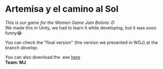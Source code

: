 # Artemisa y el camino al Sol

*This is our game for the Women Game Jam Bolivia :D*  
We made this in Unity, we had to learn it while developing, but it was sooo funny😂

You can check the "final version" (the version we presented in WGJ) at the branch *develop*.  

You can also download the .exe [here](https://sofie-torch.itch.io/artemisa-y-el-camino-al-sol)  
**Team: MJ**
